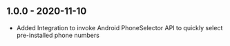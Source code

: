## 1.0.0 - 2020-11-10

* Added Integration to invoke Android PhoneSelector API to quickly select pre-installed phone numbers

